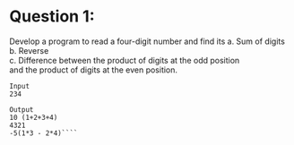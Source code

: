 # Question 1:

Develop a program to read a four-digit number and find its
a. Sum of digits  
b. Reverse  
c. Difference between the product of digits at the odd position  
and the product of digits at the even position.  

```Example:
Input
234

Output
10 (1+2+3+4)
4321
-5(1*3 - 2*4)````
